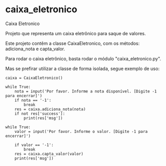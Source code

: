 # caixa_eletronico
Caixa Eletronico

Projeto que representa um caixa eletrônico para saque de valores.

Este projeto contêm a classe CaixaEletronico, com os métodos: adiciona_nota e capta_valor.

Para rodar o caixa eletrônico, basta rodar o módulo "caixa_eletronico.py".

Mas se prefirar utilizar a classe de forma isolada, segue exemplo de uso: 

```
caixa = CaixaEletronico()

while True:
    nota = input('Por favor. Informe a nota disponível. [Digite -1 para encerrar]')
    if nota == '-1':
        break
    res = caixa.adiciona_nota(nota)
    if not res['success']:
        print(res['msg'])

while True:
    valor = input('Por favor. Informe o valor. [Digite -1 para encerrar]')

    if valor == '-1':
        break
    res = caixa.capta_valor(valor)
    print(res['msg'])
```
